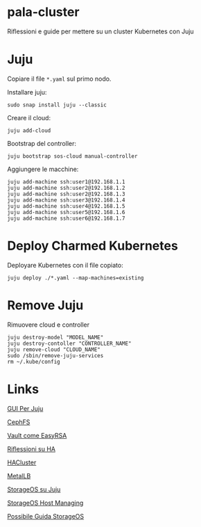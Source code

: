 # pala-cluster
Riflessioni e guide per mettere su un cluster Kubernetes con Juju

# Juju

Copiare il file ```*.yaml``` sul primo nodo.

Installare juju:

```console
sudo snap install juju --classic
```

Creare il cloud:

```console
juju add-cloud
```

Bootstrap del controller:

```console
juju bootstrap sos-cloud manual-controller
```

Aggiungere le macchine:

```console
juju add-machine ssh:user1@192.168.1.1
juju add-machine ssh:user2@192.168.1.2
juju add-machine ssh:user2@192.168.1.3
juju add-machine ssh:user3@192.168.1.4
juju add-machine ssh:user4@192.168.1.5
juju add-machine ssh:user5@192.168.1.6
juju add-machine ssh:user6@192.168.1.7
```

# Deploy Charmed Kubernetes
Deployare Kubernetes con il file copiato:

```console
juju deploy ./*.yaml --map-machines=existing
```

# Remove Juju
Rimuovere cloud e controller

```console
juju destroy-model "MODEL_NAME"
juju destroy-contoller "CONTROLLER_NAME"
juju remove-cloud "CLOUD_NAME"
sudo /sbin/remove-juju-services
rm ~/.kube/config
```

# Links

[GUI Per Juju](https://jujucharms.com/new)

[CephFS](https://ubuntu.com/kubernetes/docs/storage)

[Vault come EasyRSA](https://ubuntu.com/kubernetes/docs/using-vault)

[Riflessioni su HA](https://ubuntu.com/kubernetes/docs/high-availability)

[HACluster](https://ubuntu.com/kubernetes/docs/hacluster)

[MetalLB](https://ubuntu.com/kubernetes/docs/metallb)

[StorageOS su Juju](https://juju.is/tutorials/deploying-storageos-on-kubernetes#1-overview)

[StorageOS Host Managing](https://docs.storageos.com/docs/operations/managing-host-storage)

[Possibile Guida StorageOS](https://laptrinhx.com/news/storageos-create-persistent-storage-in-your-charmed-kubernetes-cluster-rxzDQkO)
